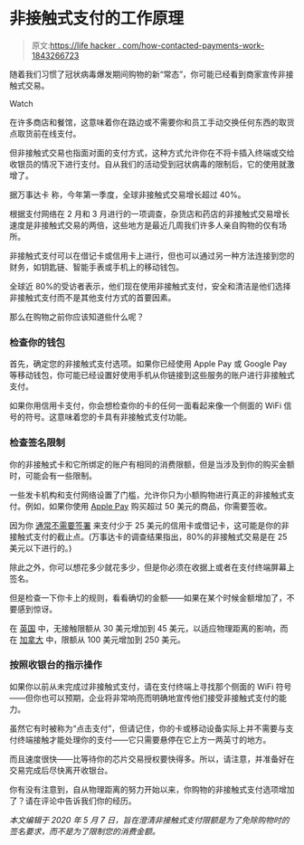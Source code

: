 # 非接触式支付的工作原理

> 原文:[https://life hacker . com/how-contacted-payments-work-1843266723](https://lifehacker.com/how-contactless-payments-work-1843266723)

随着我们习惯了冠状病毒爆发期间购物的新“常态”，你可能已经看到商家宣传非接触式交易。

Watch

在许多商店和餐馆，这意味着你在路边或不需要你和员工手动交换任何东西的取货点取货前在线支付。

但非接触式交易也指面对面的支付方式，这种方式允许你在不将卡插入终端或交给收银员的情况下进行支付。自从我们的活动受到冠状病毒的限制后，它的使用就激增了。

据万事达卡 称，今年第一季度，全球非接触式交易增长超过 40%。

根据支付网络在 2 月和 3 月进行的一项调查，杂货店和药店的非接触式交易增长速度是非接触式交易的两倍，这些地方是最近几周我们许多人亲自购物的仅有场所。

非接触式支付可以在借记卡或信用卡上进行，但也可以通过另一种方法连接到您的财务，如钥匙链、智能手表或手机上的移动钱包。

全球近 80%的受访者表示，他们现在使用非接触式支付，安全和清洁是他们选择非接触式支付而不是其他支付方式的首要因素。

那么在购物之前你应该知道些什么呢？

### 检查你的钱包

首先，确定您的非接触式支付选项。如果你已经使用 Apple Pay 或 Google Pay 等移动钱包，你可能已经设置好使用手机从你链接到这些服务的账户进行非接触式支付。

如果你用信用卡支付，你会想检查你的卡的任何一面看起来像一个侧面的 WiFi 信号的符号。这意味着您的卡具有非接触式支付功能。

### 检查签名限制

你的非接触式卡和它所绑定的账户有相同的消费限额，但是当涉及到你的购买金额时，可能会有一些限制。

一些发卡机构和支付网络设置了门槛，允许你只为小额购物进行真正的非接触式支付。例如，如果你使用 [Apple Pay](https://support.apple.com/en-us/HT207435) 购买超过 50 美元的商品，你需要签收。

因为你 [通常不需要签署](https://lifehacker.com/you-dont-have-to-sign-your-credit-card-receipts-anymore-1824208980) 来支付少于 25 美元的信用卡或借记卡，这可能是你的非接触式支付的截止点。(万事达卡的调查结果指出，80%的非接触式交易是在 25 美元以下进行的。)

除此之外，你可以想花多少就花多少，但是你必须在收据上或者在支付终端屏幕上签名。

但是检查一下你卡上的规则，看看确切的金额——如果在某个时候金额增加了，不要感到惊讶。

在 [英国](https://www.cnn.com/2020/03/24/tech/contactless-payment-limit-covid-gbr-intl-scli/index.html) 中，无接触限额从 30 美元增加到 45 美元，以适应物理距离的影响，而在 [加拿大](https://www.digitaltransactions.net/card-networks-up-canadian-contactless-transaction-limits-to-limit-physical-contact/) 中，限额从 100 美元增加到 250 美元。

### 按照收银台的指示操作

如果你以前从未完成过非接触式支付，请在支付终端上寻找那个侧面的 WiFi 符号——但你也可以预期，企业将非常响亮而明确地宣传他们接受非接触式支付的能力。

虽然它有时被称为“点击支付”，但请记住，你的卡或移动设备实际上并不需要与支付终端接触才能处理你的支付——它只需要悬停在它上方一两英寸的地方。

而且速度很快——比等待你的芯片交易授权要快得多。所以，请注意，并准备好在交易完成后尽快离开收银台。

你有没有注意到，自从物理距离的努力开始以来，你购物的非接触式支付选项增加了？请在评论中告诉我们你的经历。

*本文编辑于 2020 年 5 月 7 日，旨在澄清非接触式支付限额是为了免除购物时的签名要求，而不是为了限制您的消费金额。*